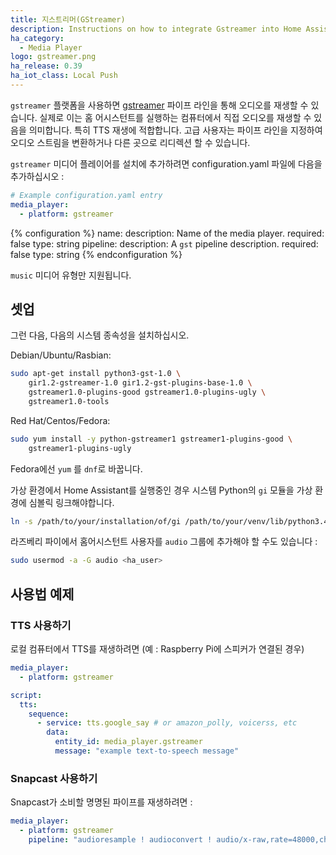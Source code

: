```yaml
---
title: 지스트리머(GStreamer)
description: Instructions on how to integrate Gstreamer into Home Assistant.
ha_category:
  - Media Player
logo: gstreamer.png
ha_release: 0.39
ha_iot_class: Local Push
---
```


`gstreamer` 플랫폼을 사용하면 [gstreamer](https://gstreamer.freedesktop.org/) 파이프 라인을 통해 오디오를 재생할 수 있습니다. 실제로 이는 홈 어시스턴트를 실행하는 컴퓨터에서 직접 오디오를 재생할 수 있음을 의미합니다. 특히 TTS 재생에 적합합니다. 고급 사용자는 파이프 라인을 지정하여 오디오 스트림을 변환하거나 다른 곳으로 리디렉션 할 수 있습니다.

`gstreamer` 미디어 플레이어를 설치에 추가하려면 configuration.yaml 파일에 다음을 추가하십시오 :

```yaml
# Example configuration.yaml entry
media_player:
  - platform: gstreamer
```

{% configuration %}
name:
  description: Name of the media player.
  required: false
  type: string
pipeline:
  description: A `gst` pipeline description.
  required: false
  type: string
{% endconfiguration %}

`music` 미디어 유형만 지원됩니다.

## 셋업

그런 다음, 다음의 시스템 종속성을 설치하십시오.

Debian/Ubuntu/Rasbian:

```bash
sudo apt-get install python3-gst-1.0 \
    gir1.2-gstreamer-1.0 gir1.2-gst-plugins-base-1.0 \
    gstreamer1.0-plugins-good gstreamer1.0-plugins-ugly \
    gstreamer1.0-tools
```

Red Hat/Centos/Fedora:

```bash
sudo yum install -y python-gstreamer1 gstreamer1-plugins-good \
    gstreamer1-plugins-ugly
```

Fedora에선 `yum` 를 `dnf`로 바꿉니다.

가상 환경에서 Home Assistant를 실행중인 경우 시스템 Python의 `gi` 모듈을 가상 환경에 심볼릭 링크해야합니다. 

```bash
ln -s /path/to/your/installation/of/gi /path/to/your/venv/lib/python3.4/site-packages
```

라즈베리 파이에서 홈어시스턴트 사용자를 `audio` 그룹에 추가해야 할 수도 있습니다 :

```bash
sudo usermod -a -G audio <ha_user>
```

## 사용법 예제

### TTS 사용하기

로컬 컴퓨터에서 TTS를 재생하려면 (예 : Raspberry Pi에 스피커가 연결된 경우)

```yaml
media_player:
  - platform: gstreamer

script:
  tts:
    sequence:
      - service: tts.google_say # or amazon_polly, voicerss, etc
        data:
          entity_id: media_player.gstreamer
          message: "example text-to-speech message"
```

### Snapcast 사용하기

Snapcast가 소비할 명명된 파이프를 재생하려면 :

```yaml
media_player:
  - platform: gstreamer
    pipeline: "audioresample ! audioconvert ! audio/x-raw,rate=48000,channels=2,format=S16LE ! wavenc ! filesink location=/tmp/snapcast_gstreamer"
```
